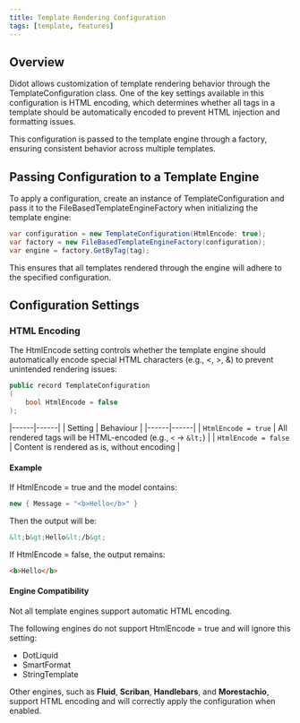```yaml
---
title: Template Rendering Configuration
tags: [template, features]
---
```

## Overview

Didot allows customization of template rendering behavior through the TemplateConfiguration class. One of the key settings available in this configuration is HTML encoding, which determines whether all tags in a template should be automatically encoded to prevent HTML injection and formatting issues.

This configuration is passed to the template engine through a factory, ensuring consistent behavior across multiple templates.

## Passing Configuration to a Template Engine

To apply a configuration, create an instance of TemplateConfiguration and pass it to the FileBasedTemplateEngineFactory when initializing the template engine:

```csharp
var configuration = new TemplateConfiguration(HtmlEncode: true); 
var factory = new FileBasedTemplateEngineFactory(configuration); 
var engine = factory.GetByTag(tag);
```

This ensures that all templates rendered through the engine will adhere to the specified configuration.

## Configuration Settings

### HTML Encoding

The HtmlEncode setting controls whether the template engine should automatically encode special HTML characters (e.g., <, >, &) to prevent unintended rendering issues:

```csharp
public record TemplateConfiguration
(
    bool HtmlEncode = false
);
```

|------|------|
| Setting | Behaviour |
|------|------|
| `HtmlEncode = true` | All rendered tags will be HTML-encoded (e.g., `<` → `&lt;`) |
| `HtmlEncode = false` | Content is rendered as is, without encoding |

#### Example

If HtmlEncode = true and the model contains:

```csharp
new { Message = "<b>Hello</b>" }
```

Then the output will be:

```html
&lt;b&gt;Hello&lt;/b&gt;
```

If HtmlEncode = false, the output remains:

```html
<b>Hello</b>
```

#### Engine Compatibility

Not all template engines support automatic HTML encoding.

The following engines do not support HtmlEncode = true and will ignore this setting:

- DotLiquid
- SmartFormat
- StringTemplate

Other engines, such as **Fluid**, **Scriban**, **Handlebars**, and **Morestachio**, support HTML encoding and will correctly apply the configuration when enabled.
